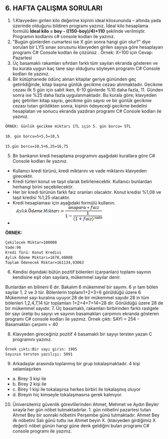 ## 6. HAFTA ÇALIŞMA SORULARI

1. 1.Klavyeden girilen kilo değerine kişinin ideal kilosununda – altında yada üzerinde olduğunu bildiren programı yazınız. İdeal kilo hesaplama formülü **İdeal kilo = boy - ((150-boy)/4)+110** şeklinde verilmiştir. Programın kodlarını c# console kodları ile yazınız. 
2. "Bugün günlerden cumartesi ise X gün sonra hangi gün olur?" diye sorulan bir LYS sınav sorusunu klavyeden girilen sayıya göre hesaplayan programı C# Console kodları ile çözünüz .
Örnek: X=100 için Cevap: Pazartesi
3. Üç basamaklı rakamları sıfırdan farklı tüm sayıları ekranda gösteren ve bu kurala uygun kaç tane sayı olduğunu söyleyen programı C# Console kodları ile yazınız.
4. Bir kütüphanede ödünç alınan kitaplar geriye gününden geç getirildiğinde, kitap başına günlük gecikme cezası alınmaktadır. 
Gecikme cezası ilk 5 gün için sabit iken, 6-10 günlerde %10 daha fazla, 11. Günden sonra ise %25 daha fazla uygulanmaktadır. Bu kurala göre; klavyeden geç getirilen kitap sayısı, gecikme gün sayısı ve bir günlük gecikme cezası tutarı girildikten sonra, kişinin ödeyeceği gecikme bedelini hesaplatan ve sonucu ekranda yazdıran programı C# Console kodları ile yazınız.
```less
ÖRNEK: Günlük gecikme miktarı 1TL için 5. gün borcu= 5TL
                                                                                    10. gün borcu=5+5,5=10,5
                                                                                    15.gün borcu=10,5+6,25=16,75
```
5. Bir bankanın kredi hesaplama programını aşağıdaki kurallara göre C# Console kodları ile yazınız.
- Kullanıcı kredi türünü, kredi miktarını ve vade miktarını klavyeden girecektir.
- Kredi türleri konut ve taşıt olarak belirlenecektir. Kullanıcı bunlardan herhangi birini seçebilecektir.
- Her bir kredi türünün farklı faiz oranları olacaktır. Konut kredisi %1,08 ve taşıt kredisi %1,25 olacaktır. 
- Kredi hesaplaması için aşağıdaki formülü kullanın.
-  ![5. soru 2](../assests/6.soru-5.soru.png)

**ÖRNEK:**  
```less
Çekilecek Miktar=100000 
Vade:96 
Kredi Türü: Konut Kredisi
Aylık Ödeme Miktarı=1678,48888 
Toplam Ödenecek Miktar=161134,93063 
```
6. Kendisi dışındaki bütün pozitif bölenleri (çarpanları) toplamı sayının kendisine eşit olan sayılara, mükemmel sayılar denir.

Bunlardan en bilineni 6 dır.
Bakalım 6 mükemmel bir sayımı. 6 yı tam bölen sayılar 1, 2 ve 3 tür. Bölenlerin toplamı1+2+3=6 görüldüğü üzere 6 Mükemmel sayı kuralına uyuyor.28 de bir mükemmel sayıdır.28 in tüm bölenleri 1,2,4,7,14 tür toplamları 1+2+4+7+14=28 dir.
Görüldüğü üzere 28 de bir mükemmel sayıdır.
7. Üç basamaklı, rakamları birbirinden farklı rastgele bir sayı üretip bu sayıyı ve sayının basamakları çarpımını ekranda gösteren programı C# console kodları ile yazınız. 
Örnek çıktı: SAYI = 254 - Basamakları çarpımı = 40

8. Klavyeden gireceğiniz pozitif 4 basamaklı bir sayıyı tersten yazan C programını yazınız. 
```less
Örnek çıktı:Bir sayı girin: 1905
Sayının tersten yazılışı: 5091
```
9. Arkadaşlar arasında toplanmış bir grup tokalaşmaktadır. 4 kişi selamlaşırken 
- a. Birey 3 kişi ile 
- b. Birey 2 kişi ile 
- c. Birey 1 kişi ile tokalaşırsa herkes birbiri ile tokalaşmış oluyor
- d. Bireyin hiç kimseyle tokalaşmasına gerek kalmıyor.
10. Üniversitemiz güvenlik görevlilerinden Ahmet,  Mehmet ve Aydın Beyler sırayla her gün nöbet tutmaktadırlar. 1. gün nöbetini pazartesi tutan Ahmet Bey bir sonraki nöbetini Perşembe günü tutmaktadır.
Ahmet Bey ilk nöbetini Salı günü tuttu ise Ahmet beyin X. (klavyeden girdiğimiz X değeri)  nöbet günün hangi güne denk geldiğini bulan programı C# console programı ile yazınız.